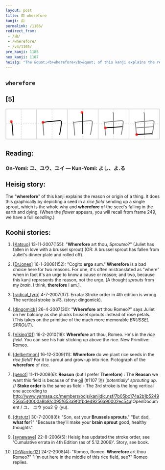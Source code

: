 ```yaml
---
layout: post
title: 由 wherefore
kanji: 由
permalink: /1186/
redirect_from:
 - /由/
 - /wherefore/
 - /v4/1105/
pre_kanji: 1185
nex_kanji: 1187
heisig: "The &quot;<b>wherefore</b>&quot; of this kanji explains the reason or origin of a thing. It does this graphically by depicting a seed in a <i>rice field</i> sending up a single sprout, which is the whole why and <b>wherefore</b> of the seed's falling in the earth and dying. (When the <i>flower</i> appears, you will recall from frame 249, we have a full <i>seedling</i>.)"
---
```


## `wherefore`

## [5]

<div class="stroke"><img src="../images/E794B1.png" /></div>

## Reading:

### On-Yomi: ユ、ユウ、ユイ &mdash; Kun-Yomi: よし、よ.る

## Heisig story:

The &quot;<b>wherefore</b>&quot; of this kanji explains the reason or origin of a thing. It does this graphically by depicting a seed in a <i>rice field</i> sending up a single sprout, which is the whole why and <b>wherefore</b> of the seed's falling in the earth and dying. (When the <i>flower</i> appears, you will recall from frame 249, we have a full <i>seedling</i>.)

## Koohii stories:

1) [<a href="http://kanji.koohii.com/profile/Katsuo">Katsuo</a>] 13-11-2007(155): &quot;<strong>Wherefore</strong> art thou, <em>Sprouteo</em>?&quot; (Juliet has fallen in love with a brussel sprout) (OR: A brussel sprout has fallen from Juliet&#039;s dinner plate and rolled off).

2) [<a href="http://kanji.koohii.com/profile/DrJones">DrJones</a>] 16-1-2008(152): &quot;Cogito <strong>ergo</strong> sum.&quot;<strong> Wherefore</strong> is a bad choice here for two reasons. For one, it&#039;s often mistranslated as &quot;where&quot; when in fact it&#039;s an urge to know a cause or reason; and two, because this kanji represents the reason, not the urge. [A thought <em>sprouts</em> from my <em>brain</em>. I think, <strong>therefore</strong> I am.].

3) [<a href="http://kanji.koohii.com/profile/radical_tyro">radical_tyro</a>] 4-7-2007(37): Errata: Stroke order in 4th edition is wrong. The vertical stroke is #3. (story: dingomick).

4) [<a href="http://kanji.koohii.com/profile/dingomick">dingomick</a>] 26-4-2007(30): &quot;<strong>Wherefore</strong> art thou Romeo?&quot; says Juliet on her balcony as she plucks brussel sprouts instead of rose petals. (This takes on the primitive of the much more memorable <em>BRUSSEL SPROUT</em>).

5) [<a href="http://kanji.koohii.com/profile/Viking101">Viking101</a>] 16-2-2010(18): <strong>Wherefore</strong> art thou, Romeo. He&#039;s in the <em>rice field</em>. You can see his hair sticking up above the rice. New Primitive: Romeo.

6) [<a href="http://kanji.koohii.com/profile/delbertmon">delbertmon</a>] 16-12-2009(11): <strong>Wherefore</strong> do we plant rice seeds in the <em>rice field</em>? For it to sprout and grow-up into rice. Pictograph of the<strong> wherefore</strong> of rice.

7) [<a href="http://kanji.koohii.com/profile/penot">penot</a>] 11-11-2008(6): <strong>Reason</strong> (but I prefer <strong>Therefore</strong>) : The <strong>Reason</strong> we want this field is because of the <a href="../v4/1107">oil</a> (#1107 油) <em>&#039;potentially&#039; sprouting up</em>. // <strong>Stoke order</strong> is the same as field - The 3rd stroke is the long vertical one according to <a href="http://www.yamasa.cc/members/ocjs/kanjidic.nsf/7b05bc174a2b1b5249256a540000a8b8/c095f653a9f0fbde49256a90002ec54a">http://www.yamasa.cc/members/ocjs/kanjidic.nsf/7b05bc174a2b1b5249256a540000a8b8/c095f653a9f0fbde49256a90002ec54a</a>!OpenDocument / ユ、 ユウ you2 유 (yu).

8) [<a href="http://kanji.koohii.com/profile/dtstutz">dtstutz</a>] 30-7-2008(6): &quot;Son, eat your <strong>Brussels sprouts</strong>.&quot; &quot;But dad, <strong>what for</strong>?&quot; &quot;Because they&#039;ll make your <strong>brain</strong> <strong>sprout</strong> good, healthy thoughts&quot;.

9) [<a href="http://kanji.koohii.com/profile/synewave">synewave</a>] 22-8-2006(5): Heisig has updated the stroke order, see &#039;Cumulative errata in 4th Edition (as of 5.12.2006)&#039;. Story, see book.

10) [<a href="http://kanji.koohii.com/profile/DrWarrior12">DrWarrior12</a>] 24-2-2008(4): &quot;Romeo, Romeo.<strong> Wherefore</strong> art thou Romeo?&quot; &quot;I&#039;m out here in the middle of this rice field, see?&quot; Romeo replies.
